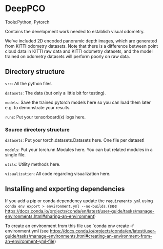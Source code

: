 # DeepPCO
Tools:Python, Pytorch

Contains the development work needed to establish visual odometry. 

We've included 2D encoded panoramic depth images, which are generated from KITTI odometry datasets.
Note that there is a difference between point cloud data in KITTI raw data and KITTI odometry datasets, and the model trained on odometry datasets will perform poorly on raw data.

## Directory structure

`src`: All the python files

`datasets`: The data (but only a little bit for testing).

`models`: Save the trained pytorch models here so you can load them later e.g. to demonstrate your results.

`runs`: Put your tensorboard(x) logs here.

### Source directory structure

`datasets`: Put your torch.datasets.Datasets here. One file per dataset!

`models`: Put your torch.nn.Modules here. You can but related modules in a single file.

`utils`: Utility methods here.

`visualization`: All code regarding visualization here. 


## Installing and exporting dependencies

If you add a pip or conda dependency update the `requirements.yml` using `conda env export > environment.yml --no-builds`. (see https://docs.conda.io/projects/conda/en/latest/user-guide/tasks/manage-environments.html#sharing-an-environment)

To create an environment from this file use `conda env create -f environment.yml (see https://docs.conda.io/projects/conda/en/latest/user-guide/tasks/manage-environments.html#creating-an-environment-from-an-environment-yml-file)
